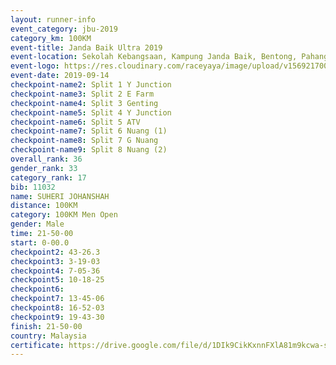 ```yaml
---
layout: runner-info 
event_category: jbu-2019 
category_km: 100KM 
event-title: Janda Baik Ultra 2019  
event-location: Sekolah Kebangsaan, Kampung Janda Baik, Bentong, Pahang, Malaysia 
event-logo: https://res.cloudinary.com/raceyaya/image/upload/v1569217009/logo/janda-baik_vch1pc.jpg 
event-date: 2019-09-14 
checkpoint-name2: Split 1 Y Junction 
checkpoint-name3: Split 2 E Farm 
checkpoint-name4: Split 3 Genting 
checkpoint-name5: Split 4 Y Junction 
checkpoint-name6: Split 5 ATV 
checkpoint-name7: Split 6 Nuang (1) 
checkpoint-name8: Split 7 G Nuang 
checkpoint-name9: Split 8 Nuang (2) 
overall_rank: 36
gender_rank: 33
category_rank: 17
bib: 11032
name: SUHERI JOHANSHAH
distance: 100KM
category: 100KM Men Open
gender: Male
time: 21-50-00
start: 0-00.0
checkpoint2: 43-26.3
checkpoint3: 3-19-03
checkpoint4: 7-05-36
checkpoint5: 10-18-25
checkpoint6: 
checkpoint7: 13-45-06
checkpoint8: 16-52-03
checkpoint9: 19-43-30
finish: 21-50-00
country: Malaysia
certificate: https://drive.google.com/file/d/1DIk9CikKxnnFXlA81m9kcwa-sEat3FLe/view?usp=sharing
---
```

